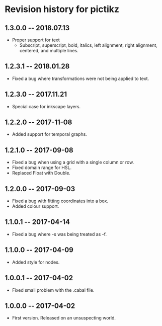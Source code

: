 # Revision history for pictikz

## 1.3.0.0 -- 2018.07.13

* Proper support for text
  * Subscript, superscript, bold, italics, left alignment, right alignment, centered, and multiple lines.
## 1.2.3.1 -- 2018.01.28

* Fixed a bug where transformations were not being applied to text.

## 1.2.3.0 -- 2017.11.21

* Special case for inkscape layers.

## 1.2.2.0  -- 2017-11-08

* Added support for temporal graphs.

## 1.2.1.0  -- 2017-09-08

* Fixed a bug when using a grid with a single column or row.
* Fixed domain range for HSL.
* Replaced Float with Double.

## 1.2.0.0  -- 2017-09-03

* Fixed a bug with fitting coordinates into a box.
* Added colour support.

## 1.1.0.1  -- 2017-04-14

* Fixed a bug where -s was being treated as -f.

## 1.1.0.0  -- 2017-04-09

* Added style for nodes.

## 1.0.0.1  -- 2017-04-02

* Fixed small problem with the .cabal file.

## 1.0.0.0  -- 2017-04-02

* First version. Released on an unsuspecting world.
